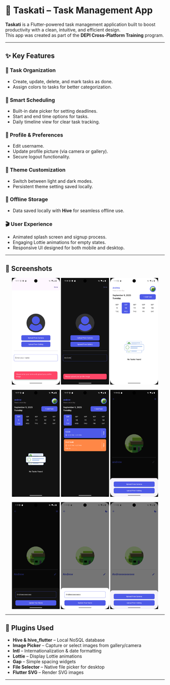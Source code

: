 # 📌 Taskati – Task Management App  

**Taskati** is a Flutter-powered task management application built to boost productivity with a clean, intuitive, and efficient design.  
This app was created as part of the **DEPI Cross-Platform Training** program.  

---

## ✨ Key Features  

### 📝 Task Organization  
- Create, update, delete, and mark tasks as done.  
- Assign colors to tasks for better categorization.  

### 📅 Smart Scheduling  
- Built-in date picker for setting deadlines.  
- Start and end time options for tasks.  
- Daily timeline view for clear task tracking.  

### 👤 Profile & Preferences  
- Edit username.  
- Update profile picture (via camera or gallery).  
- Secure logout functionality.  

### 🌙 Theme Customization  
- Switch between light and dark modes.  
- Persistent theme setting saved locally.  

### 💾 Offline Storage  
- Data saved locally with **Hive** for seamless offline use.  

### 🎬 User Experience  
- Animated splash screen and signup process.  
- Engaging Lottie animations for empty states.  
- Responsive UI designed for both mobile and desktop.  

---
## 📸 Screenshots  

<p align="center">
  <img src="assets/screenshots/3.png" width="30%" />
  <img src="assets/screenshots/2.png" width="30%" />
  <img src="assets/screenshots/1.png" width="30%" />
</p>
<p align="center">
  <img src="assets/screenshots/4.png" width="30%" />
  <img src="assets/screenshots/5.png" width="30%" />
  <img src="assets/screenshots/6.png" width="30%" />
</p>
<p align="center">
  <img src="assets/screenshots/7.png" width="30%" />
  <img src="assets/screenshots/8.png" width="30%" />
  <img src="assets/screenshots/9.png" width="30%" />
</p>

---

## 🔌 Plugins Used  
- **Hive & hive_flutter** – Local NoSQL database  
- **Image Picker** – Capture or select images from gallery/camera  
- **Intl** – Internationalization & date formatting  
- **Lottie** – Display Lottie animations  
- **Gap** – Simple spacing widgets  
- **File Selector** – Native file picker for desktop  
- **Flutter SVG** – Render SVG images  

---
